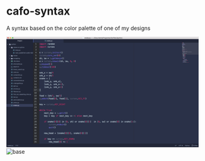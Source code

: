 # cafo-syntax
A syntax based on the color palette of one of my designs

![image](https://github.com/Mature2010/cafo-syntax/blob/master/screenshot.png)
![base](http://candianijaramillo.com/galeria/images/audifonos.png)
